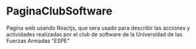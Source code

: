 # PaginaClubSoftware
Pagina web usando Reactjs, que sera usado para describir las acciones y actividades realizadas por el club de software de la Universidad de las Fuerzas Armadas "ESPE"

